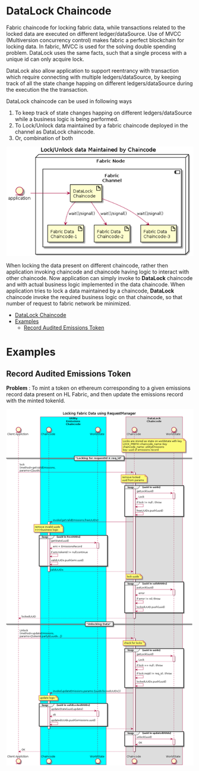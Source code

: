 # DataLock Chaincode

Fabric chaincode for locking fabric data, while transactions related to the locked data are executed on different ledger/dataSource. Use of MVCC (Multiversion concurrency control) makes fabric a perfect blockchain for locking data. In fabric, MVCC is used for the solving double spending problem. DataLock uses the same facts, such that a single process with a unique id can only acquire lock.

DataLock also allow application to support reentrancy with transaction which require connecting with multiple ledgers/dataSource, by keeping track of all the state change happing on different ledgers/dataSource during the execution the the transaction.

DataLock chaincode can be used in following ways

1. To keep track of state changes happing on different ledgers/dataSource while a business logic is being performed.
2. To Lock/Unlock data maintained by a fabric chaincode deployed in the channel as DataLock chaincode.
3. Or, combination of both

![cc-lock](docs/img/cc-lock.png)

When locking the data present on different chaincode, rather then application invoking chaincode and chaincode having logic to interact with other chaincode. Now application can simply invoke to **DataLock** chaincode and with actual business logic implemented in the data chaincode. When application tries to lock a data maintained by a chaincode, **DataLock** chaincode invoke the required business logic on that chaincode, so that number of request to fabric network be minimized.

- [DataLock Chaincode](#datalock-chaincode)
- [Examples](#examples)
  - [Record Audited Emissions Token](#record-audited-emissions-token)

# Examples

## Record Audited Emissions Token

**Problem** : To mint a token on ethereum corresponding to a given emissions record data present on HL Fabric, and then update the emissions record with the minted tokenId.

![auditedEmissions](docs/img/auditedEmissions.png)